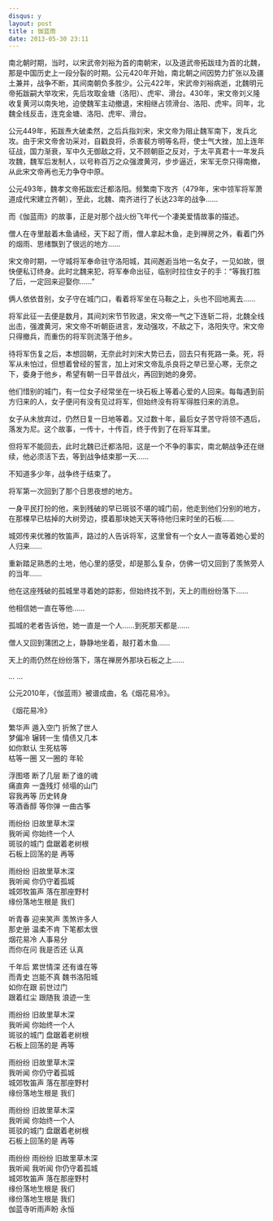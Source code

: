 ```yaml
---
disqus: y
layout: post
title : 伽蓝雨
date: 2013-05-30 23:11
---
```



南北朝时期，当时，以宋武帝刘裕为首的南朝宋，以及道武帝拓跋珪为首的北魏，那是中国历史上一段分裂的时期。公元420年开始，南北朝之间因势力扩张以及疆土兼并，战争不断，其间南朝负多胜少。公元422年，宋武帝刘裕病逝，北魏明元帝拓跋嗣大举攻宋，先后攻取金塘（洛阳）、虎牢、滑台。430年，宋文帝刘义隆收复黄河以南失地，迫使魏军主动撤退，宋相继占领滑台、洛阳、虎牢。同年，北魏全线反击，连克金塘、洛阳、虎牢、滑台。

 公元449年，拓跋焘大破柔然，之后兵指刘宋，宋文帝为阻止魏军南下，发兵北攻。由于宋文帝舍功采对，自戳良将，杀害裴方明等名将，使士气大挫，加上连年征战，国力渐衰，军中久无御敌之将，又不顾朝臣之反对，于太平真君十一年发兵攻魏，魏军后发制人，以号称百万之众强渡黄河，步步逼近，宋军无奈只得南撤，从此宋文帝再也无力争夺中原。

公元493年，魏孝文帝拓跋宏迁都洛阳。频繁南下攻齐（479年，宋中领军将军萧道成代宋建立齐朝），至此，北魏、南齐进行了长达23年的战争……

而《伽蓝雨》的故事，正是对那个战火纷飞年代一个凄美爱情故事的描述。

僧人在寺里敲着木鱼诵经，天下起了雨，僧人拿起木鱼，走到禅房之外，看着门外的烟雨、思绪飘到了很远的地方……

宋文帝时期，一守城将军奉命驻守洛阳城，其间邂逅当地一名女子，一见如故，很快便私订终身。此时北魏来犯，将军奉命出征，临别时拉住女子的手：“等我打胜了后，一定回来迎娶你……”

俩人依依昔别，女子守在城门口，看着将军坐在马鞍之上，头也不回地离去……

将军此征一去便是数月，其间刘宋节节败退，宋文帝一气之下连斩二将，北魏全线出击，强渡黄河，宋文帝不听朝臣进言，发动强攻，不敌之下，洛阳失守。宋文帝只得撤兵，而重伤的将军则流落于他乡。

待将军伤复之后，本想回朝，无奈此时刘宋大势已去，回去只有死路一条。死，将军从未怕过，但想着曾经的誓言，加上对宋文帝乱杀良将之举已至心寒，无奈之下，委身于他乡，希望有朝一日平昔战火，再回到她的身旁。

他们惜别的城门，有一位女子经常坐在一块石板上等着心爱的人回来。每每遇到前方归来的人，女子便问有没有见过将军，但始终没有将军得胜归来的消息。

女子从未放弃过，仍然日复一日地等着。又过数十年，最后女子苦守将领不遇后，落发为尼。这个故事，一传十，十传百，终于传到了在将军耳里。

但将军不能回去，此时北魏已迁都洛阳，这是一个不争的事实，南北朝战争还在继续，他必须活下去，等到战争结束那一天……

不知道多少年，战争终于结束了。

将军第一次回到了那个日思夜想的地方。

一身平民打扮的他，来到残破的早已斑驳不堪的城门前，他走到他们分别的地方，在那棵早已枯掉的大树旁边，摸着那块她天天等待他归来时坐的石板……

城郊传来优雅的牧笛声，路过的人告诉将军，这里曾有一个女人一直等着她心爱的人归来……

重新踏足熟悉的土地，他心里的感受，却是那么复杂，仿佛一切又回到了羡煞旁人的当年……

他在这座残破的孤城里寻着她的踪影，但始终找不到，天上的雨纷纷落下……

他相信她一直在等他……

孤城的老者告诉他，她一直是一个人……到死那天都是……

僧人又回到蒲团之上，静静地坐着，敲打着木鱼……

天上的雨仍然在纷纷落下，落在禅房外那块石板之上……

... ...

公元2010年，《伽蓝雨》被谱成曲，名《烟花易冷》。

《烟花易冷》

繁华声 遁入空门 折煞了世人<br>
梦偏冷 辗转一生 情债又几本<br>
如你默认 生死枯等<br>
枯等一圈 又一圈的 年轮<br>

浮图塔 断了几层 断了谁的魂<br>
痛直奔 一盏残灯 倾塌的山门<br>
容我再等 历史转身<br>
等酒香醇 等你弹 一曲古筝<br>

雨纷纷 旧故里草木深<br>
我听闻 你始终一个人<br>
斑驳的城门 盘踞着老树根<br>
石板上回荡的是 再等<br>

雨纷纷 旧故里草木深<br>
我听闻 你仍守着孤城<br>
城郊牧笛声 落在那座野村<br>
缘份落地生根是 我们<br>

听青春 迎来笑声 羡煞许多人<br>
那史册 温柔不肯 下笔都太很<br>
烟花易冷 人事易分<br>
而你在问 我是否还 认真<br>

千年后 累世情深 还有谁在等<br>
而青史 岂能不真 魏书洛阳城<br>
如你在跟 前世过门<br>
跟着红尘 跟随我 浪迹一生<br>

雨纷纷 旧故里草木深<br>
我听闻 你始终一个人<br>
斑驳的城门 盘踞着老树根<br>
石板上回荡的是 再等<br>

雨纷纷 旧故里草木深<br>
我听闻 你仍守着孤城<br>
城郊牧笛声 落在那座野村<br>
缘份落地生根是 我们<br>

雨纷纷 旧故里草木深<br>
我听闻 你始终一个人<br>
斑驳的城门 盘踞着老树根<br>
石板上回荡的是 再等<br>

雨纷纷 雨纷纷 旧故里草木深<br>
我听闻 我听闻 你仍守着孤城<br>
城郊牧笛声 落在那座野村<br>
缘份落地生根是 我们<br>
缘份落地生根是 我们<br>
伽蓝寺听雨声盼 永恒<br>
